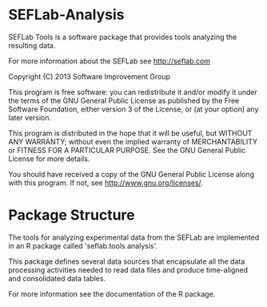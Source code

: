 SEFLab-Analysis
===============

SEFLab Tools is a software package that provides tools analyzing the resulting
data.

For more information about the SEFLab see http://seflab.com

Copyright (C) 2013  Software Improvement Group

This program is free software: you can redistribute it and/or modify
it under the terms of the GNU General Public License as published by
the Free Software Foundation, either version 3 of the License, or
(at your option) any later version.

This program is distributed in the hope that it will be useful,
but WITHOUT ANY WARRANTY; without even the implied warranty of
MERCHANTABILITY or FITNESS FOR A PARTICULAR PURPOSE.  See the
GNU General Public License for more details.

You should have received a copy of the GNU General Public License
along with this program.  If not, see <http://www.gnu.org/licenses/>.


Package Structure
=================

The tools for analyzing experimental data from the SEFLab are implemented in an
R package called 'seflab.tools.analysis'.

This package defines several data sources that encapsulate all the data
processing activities needed to read data files and produce time-aligned and
consolidated data tables.

For more information see the documentation of the R package.